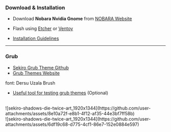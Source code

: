 ### Download & Installation

- Download **Nobara Nvidia Gnome** from [NOBARA Website](https://nobaraproject.org/download-nobara/)
  
- Flash using [Etcher](https://etcher.balena.io/) or [Ventoy](https://www.ventoy.net/en/index.html)
  
- [Installation Guidelines](https://wiki.nobaraproject.org/en/new-user-guide-general-guidelines)

---

### Grub



- [Sekiro Grub Theme Github](https://github.com/semimqmo/sekiro_grub_theme)
- [Grub Themes Website](https://www.gnome-look.org/browse?cat=109&ord=latest)

font: Dersu Uzala Brush

- [Useful tool for testing grub themes](https://github.com/hartwork/grub2-theme-preview) (Optional)

  
<br>
![sekiro-shadows-die-twice-art_1920x1344](https://github.com/user-attachments/assets/8e10a72f-e8b1-4f12-af35-44e3bf7ff58b)
<br>
![sekiro-shadows-die-twice-art_1920x1344](https://github.com/user-attachments/assets/6df19c68-d775-4cf1-86e7-152e0884e597)
